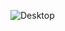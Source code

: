 ![Desktop](https://user-images.githubusercontent.com/65074550/147634871-af27d9fd-152c-4ea5-be52-48861ed60908.png)
